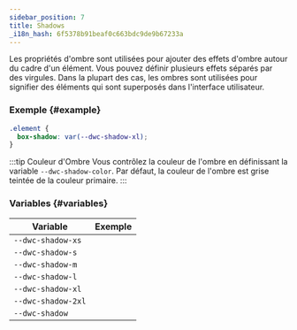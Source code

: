 ```yaml
---
sidebar_position: 7
title: Shadows
_i18n_hash: 6f5378b91beaf0c663bdc9de9b67233a
---
```

Les propriétés d'ombre sont utilisées pour ajouter des effets d'ombre autour du cadre d'un élément. Vous pouvez définir plusieurs effets séparés par des virgules. Dans la plupart des cas, les ombres sont utilisées pour signifier des éléments qui sont superposés dans l'interface utilisateur.

<Head>
  <style>{`
  table {
    width: 100%;
    display: table;
  }
  `}</style>
</Head>

### Exemple {#example}

```css
.element {
  box-shadow: var(--dwc-shadow-xl);
}
```

:::tip Couleur d'Ombre
Vous contrôlez la couleur de l'ombre en définissant la variable `--dwc-shadow-color`. Par défaut, la couleur de l'ombre est grise teintée de la couleur primaire.
:::

### Variables {#variables}

| **Variable**       | **Exemple**                             |
|--------------------|------------------------------------------|
| `--dwc-shadow-xs`  | <ShadowBox shadow="--dwc-shadow-xs" />  |
| `--dwc-shadow-s`   | <ShadowBox shadow="--dwc-shadow-s" />   |
| `--dwc-shadow-m`   | <ShadowBox shadow="--dwc-shadow-m" />   |
| `--dwc-shadow-l`   | <ShadowBox shadow="--dwc-shadow-l" />   |
| `--dwc-shadow-xl`  | <ShadowBox shadow="--dwc-shadow-xl" />  |
| `--dwc-shadow-2xl` | <ShadowBox shadow="--dwc-shadow-2xl" /> |
| `--dwc-shadow`     | <ShadowBox shadow="--dwc-shadow" />     |
